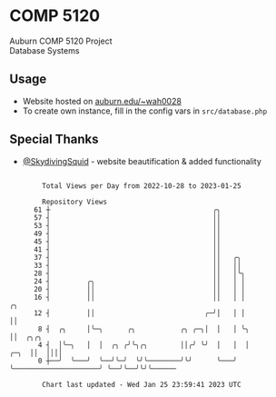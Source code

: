 # COMP 5120
Auburn COMP 5120 Project  
Database Systems

## Usage
- Website hosted on [auburn.edu/~wah0028](https://webhome.auburn.edu/~wah0028/)
- To create own instance, fill in the config vars in `src/database.php`

## Special Thanks
- [@SkydivingSquid](https://github.com/SkydivingSquid) - website beautification & added functionality

```

        Total Views per Day from 2022-10-28 to 2023-01-25

        Repository Views
      61 ┼                                        ╭╮
      57 ┤                                        ││
      53 ┤                                        ││
      49 ┤                                        ││
      45 ┤                                        ││
      41 ┤                                        ││
      37 ┤                                        ││   ╭╮
      33 ┤                                        ││   ││
      28 ┤                                        ││   │╰╮
      24 ┤         ╭╮                             ││   │ │
      20 ┤         ││                             ││   │ │
      16 ┤         ││                             ││   │ │                           ╭╮
      12 ┤         ││                           ╭─╯│   │ │                           ││
       8 ┤  ╭╮     │╰─╮      ╭╮           ╭╮ ╭─╮│  │   │ ╰╮                          ││  ╭╮╭╮
       4 ┤  │╰─╮   │  │  ╭╮ ╭╯╰╮╭╮        ││╭╯ ╰╯  │   │  │                     ╭─╮  ││  ││││
       0 ┼──╯  ╰───╯  ╰──╯╰─╯  ╰╯╰────────╯╰╯      ╰───╯  ╰─────────────────────╯ ╰──╯╰──╯╰╯╰──────

        Chart last updated - Wed Jan 25 23:59:41 2023 UTC
        
```
